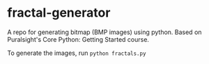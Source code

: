 # fractal-generator

A repo for generating bitmap (BMP images) using python. Based on Puralsight's Core Python: Getting Started course.

To generate the images, run `python fractals.py`
